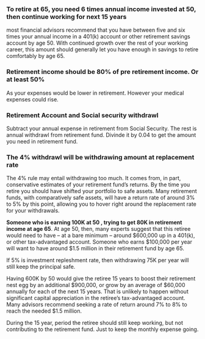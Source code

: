 
### To retire at 65, you need 6 times annual income invested at 50, then continue working for next 15 years
most financial advisors recommend that you have between five and six times your annual income in a 401(k) account or other retirement savings account by age 50. With continued growth over the rest of your working career, this amount should generally let you have enough in savings to retire comfortably by age 65.


### Retirement income should be 80% of pre retirement income. Or at least 50%
As your expenses would be lower in retirement. However your medical expenses could rise.   

### Retirement Account and Social security withdrawl
Subtract your annual expense in retirement from Social Security. The rest is annual withdrawl from retirement fund. 
Divinde it by 0.04 to get the amount you need in retirement fund.  

### The 4% withdrawl will be withdrawing amount at replacement rate
The 4% rule may entail withdrawing too much. It comes from, in part, conservative estimates of your retirement fund’s returns. By the time you retire you should have shifted your portfolio to safe assets. Many retirement funds, with comparatively safe assets, will have a return rate of around 3% to 5% by this point, allowing you to hover right around the replacement rate for your withdrawals.

**Someone who is earning 100K at 50 , trying to get 80K in retirement income at age 65**. 
At age 50, then, many experts suggest that this retiree would need to have – at a bare minimum – around $600,000 up in a 401(k), or other tax-advantaged account. 
Someone who earns $100,000 per year will want to have around $1.5 million in their retirement fund by age 65.   

If 5% is investment repleshment rate, then withdrawing 75K per year will still keep the principal safe.   

Having 600K by 50 would give the retiree 15 years to boost their retirement nest egg by an additional $900,000, or grow by an average of $60,000 annually for each of the next 15 years. That is unlikely to happen without significant capital appreciation in the retiree’s tax-advantaged account. Many advisors recommend seeking a rate of return around 7% to 8% to reach the needed $1.5 million.

During the 15 year, period the retiree should still keep working, but not contributing to the retirement fund. Just to keep the monthly expense going.   


